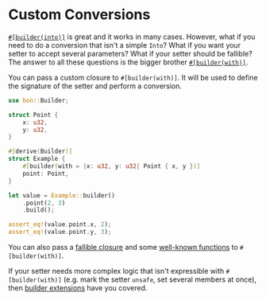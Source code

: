 # Custom Conversions

[`#[builder(into)]`](../../reference/builder/member/into) is great and it works in many cases. However, what if you need to do a conversion that isn't a simple `Into`? What if you want your setter to accept several parameters? What if your setter should be fallible? The answer to all these questions is the bigger brother [`#[builder(with)]`](../../reference/builder/member/with).

You can pass a custom closure to `#[builder(with)]`. It will be used to define the signature of the setter and perform a conversion.

```rust
use bon::Builder;

struct Point {
    x: u32,
    y: u32,
}

#[derive(Builder)]
struct Example {
    #[builder(with = |x: u32, y: u32| Point { x, y })]
    point: Point,
}

let value = Example::builder()
    .point(2, 3)
    .build();

assert_eq!(value.point.x, 2);
assert_eq!(value.point.y, 3);
```

You can also pass a [fallible closure](../../reference/builder/member/with#fallible-setters) and some [well-known functions](../../reference/builder/member/with#well-known-functions) to `#[builder(with)]`.

If your setter needs more complex logic that isn't expressible with `#[builder(with)]` (e.g. mark the setter `unsafe`, set several members at once), then [builder extensions](../guide/builder-extensions#custom-setters) have you covered.
